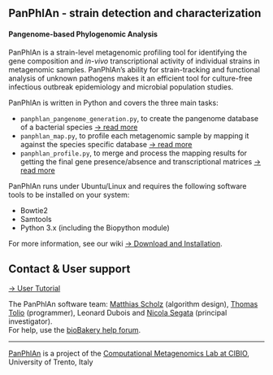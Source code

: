 ## PanPhlAn - strain detection and characterization

#### Pangenome-based Phylogenomic Analysis

PanPhlAn is a strain-level metagenomic profiling tool
for identifying the gene composition and *in-vivo* transcriptional activity of individual strains
in metagenomic samples. PanPhlAn’s ability for strain-tracking and functional analysis of unknown
pathogens makes it an efficient tool for culture-free infectious outbreak epidemiology and
microbial population studies.

PanPhlAn is written in Python and covers the three main tasks:

* `panphlan_pangenome_generation.py`, to create the pangenome database of a bacterial species
  [→ read more](https://bitbucket.org/CibioCM/panphlan/wiki/panphlan_pangenome_generation)
* `panphlan_map.py`, to profile each metagenomic sample by mapping it against the species specific database
  [→ read more](https://bitbucket.org/CibioCM/panphlan/wiki/panphlan_map)
* `panphlan_profile.py`, to merge and process the mapping results for getting the final gene presence/absence and transcriptional matrices
  [→ read more](https://bitbucket.org/CibioCM/panphlan/wiki/panphlan_profile)



PanPhlAn runs under Ubuntu/Linux and requires the following software tools to be installed on your system:

* Bowtie2
* Samtools
* Python 3.x (including the Biopython module)

For more information, see our wiki [→ Download and Installation](https://bitbucket.org/CibioCM/panphlan/wiki/Download_and_Installation).

## Contact & User support ##

[→ User Tutorial](https://bitbucket.org/CibioCM/panphlan/wiki)

The PanPhlAn software team: [Matthias Scholz](http://www.matthias-scholz.de/) (algorithm design), [Thomas Tolio](https://www.linkedin.com/in/thomastolio) (programmer), Leonard Dubois and [Nicola Segata](http://segatalab.cibio.unitn.it/) (principal investigator).  
For help, use the [bioBakery help forum](https://forum.biobakery.org/).

----

[PanPhlAn](http://segatalab.cibio.unitn.it/tools/panphlan/) is a project of the [Computational Metagenomics Lab at CIBIO](http://segatalab.cibio.unitn.it/), University of Trento, Italy
